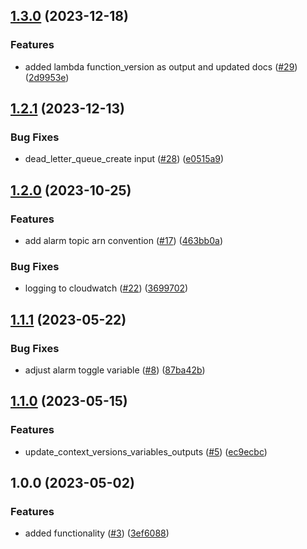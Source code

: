 ## [1.3.0](https://github.com/justtrackio/terraform-aws-lambda/compare/v1.2.1...v1.3.0) (2023-12-18)


### Features

* added lambda function_version as output and updated docs ([#29](https://github.com/justtrackio/terraform-aws-lambda/issues/29)) ([2d9953e](https://github.com/justtrackio/terraform-aws-lambda/commit/2d9953e199e13a567eb90dec305e14b47ec88785))

## [1.2.1](https://github.com/justtrackio/terraform-aws-lambda/compare/v1.2.0...v1.2.1) (2023-12-13)


### Bug Fixes

* dead_letter_queue_create input ([#28](https://github.com/justtrackio/terraform-aws-lambda/issues/28)) ([e0515a9](https://github.com/justtrackio/terraform-aws-lambda/commit/e0515a99fa5f5cbe21395cc90568a6e37462f53b))

## [1.2.0](https://github.com/justtrackio/terraform-aws-lambda/compare/v1.1.1...v1.2.0) (2023-10-25)


### Features

* add alarm topic arn convention ([#17](https://github.com/justtrackio/terraform-aws-lambda/issues/17)) ([463bb0a](https://github.com/justtrackio/terraform-aws-lambda/commit/463bb0af5d2b7bcdb094631d28334af65224c06c))


### Bug Fixes

* logging to cloudwatch ([#22](https://github.com/justtrackio/terraform-aws-lambda/issues/22)) ([3699702](https://github.com/justtrackio/terraform-aws-lambda/commit/3699702e627605166374c3f71731e47a01ad317b))

## [1.1.1](https://github.com/justtrackio/terraform-aws-lambda/compare/v1.1.0...v1.1.1) (2023-05-22)


### Bug Fixes

* adjust alarm toggle variable ([#8](https://github.com/justtrackio/terraform-aws-lambda/issues/8)) ([87ba42b](https://github.com/justtrackio/terraform-aws-lambda/commit/87ba42b9a81271eb7f63ea06ba603512dc0555f1))

## [1.1.0](https://github.com/justtrackio/terraform-aws-lambda/compare/v1.0.0...v1.1.0) (2023-05-15)


### Features

* update_context_versions_variables_outputs ([#5](https://github.com/justtrackio/terraform-aws-lambda/issues/5)) ([ec9ecbc](https://github.com/justtrackio/terraform-aws-lambda/commit/ec9ecbc8689082941c5ce5f18fb2aa6a7a4f87fe))

## 1.0.0 (2023-05-02)


### Features

* added functionality ([#3](https://github.com/justtrackio/terraform-aws-lambda/issues/3)) ([3ef6088](https://github.com/justtrackio/terraform-aws-lambda/commit/3ef6088960831d1010072594706824a1cc7e4045))
